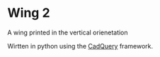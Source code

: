 # Wing 2

A wing printed in the vertical orienetation

Wirtten in python using the [CadQuery](https://github.com/CadQuery/cadquery) framework.
